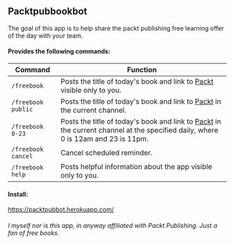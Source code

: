 Packtpubbookbot
---------------

The goal of this app is to help share the packt publishing free learning offer of the day with your team.

#### Provides the following commands:
| Command | Function |
| ------- | ------ |
| `/freebook` | Posts the title of today's book and link to [Packt](https://www.packtpub.com/packt/offers/free-learning) visible only to you. |
| `/freebook public` | Posts the title of today's book and link to [Packt](https://www.packtpub.com/packt/offers/free-learning) in the current channel. |
| `/freebook 0-23` | Posts the title of today's book and link to [Packt](https://www.packtpub.com/packt/offers/free-learning) in the current channel at the specified daily, where 0 is 12am and 23 is 11pm. |
| `/freebook cancel` | Cancel scheduled reminder. |
| `/freebook help` | Posts helpful information about the app visible only to you. |

#### Install:
https://packtpubbot.herokuapp.com/

###### *I myself nor is this app, in anyway affiliated with Packt Publishing. Just a fan of free books.*
